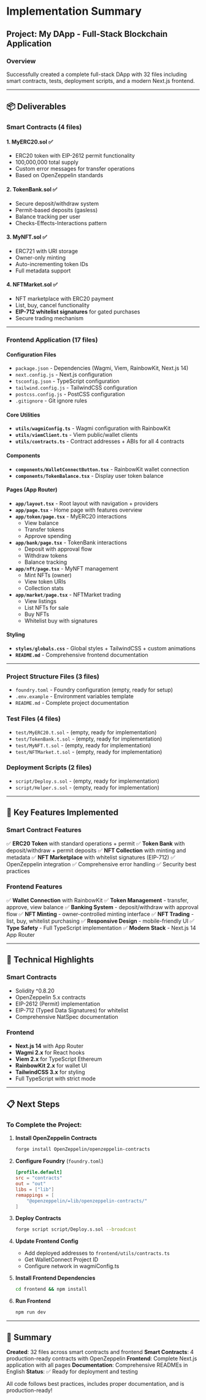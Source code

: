 # Implementation Summary

## Project: My DApp - Full-Stack Blockchain Application

### Overview
Successfully created a complete full-stack DApp with 32 files including smart contracts, tests, deployment scripts, and a modern Next.js frontend.

---

## 📦 Deliverables

### Smart Contracts (4 files)

#### 1. **MyERC20.sol** ✅
- ERC20 token with EIP-2612 permit functionality
- 100,000,000 total supply
- Custom error messages for transfer operations
- Based on OpenZeppelin standards

#### 2. **TokenBank.sol** ✅
- Secure deposit/withdraw system
- Permit-based deposits (gasless)
- Balance tracking per user
- Checks-Effects-Interactions pattern

#### 3. **MyNFT.sol** ✅
- ERC721 with URI storage
- Owner-only minting
- Auto-incrementing token IDs
- Full metadata support

#### 4. **NFTMarket.sol** ✅
- NFT marketplace with ERC20 payment
- List, buy, cancel functionality
- **EIP-712 whitelist signatures** for gated purchases
- Secure trading mechanism

---

### Frontend Application (17 files)

#### Configuration Files
- `package.json` - Dependencies (Wagmi, Viem, RainbowKit, Next.js 14)
- `next.config.js` - Next.js configuration
- `tsconfig.json` - TypeScript configuration
- `tailwind.config.js` - TailwindCSS configuration
- `postcss.config.js` - PostCSS configuration
- `.gitignore` - Git ignore rules

#### Core Utilities
- **`utils/wagmiConfig.ts`** - Wagmi configuration with RainbowKit
- **`utils/viemClient.ts`** - Viem public/wallet clients
- **`utils/contracts.ts`** - Contract addresses + ABIs for all 4 contracts

#### Components
- **`components/WalletConnectButton.tsx`** - RainbowKit wallet connection
- **`components/TokenBalance.tsx`** - Display user token balance

#### Pages (App Router)
- **`app/layout.tsx`** - Root layout with navigation + providers
- **`app/page.tsx`** - Home page with features overview
- **`app/token/page.tsx`** - MyERC20 interactions
  - View balance
  - Transfer tokens
  - Approve spending
- **`app/bank/page.tsx`** - TokenBank interactions
  - Deposit with approval flow
  - Withdraw tokens
  - Balance tracking
- **`app/nft/page.tsx`** - MyNFT management
  - Mint NFTs (owner)
  - View token URIs
  - Collection stats
- **`app/market/page.tsx`** - NFTMarket trading
  - View listings
  - List NFTs for sale
  - Buy NFTs
  - Whitelist buy with signatures

#### Styling
- **`styles/globals.css`** - Global styles + TailwindCSS + custom animations
- **`README.md`** - Comprehensive frontend documentation

---

### Project Structure Files (3 files)
- `foundry.toml` - Foundry configuration (empty, ready for setup)
- `.env.example` - Environment variables template
- `README.md` - Complete project documentation

### Test Files (4 files)
- `test/MyERC20.t.sol` - (empty, ready for implementation)
- `test/TokenBank.t.sol` - (empty, ready for implementation)
- `test/MyNFT.t.sol` - (empty, ready for implementation)
- `test/NFTMarket.t.sol` - (empty, ready for implementation)

### Deployment Scripts (2 files)
- `script/Deploy.s.sol` - (empty, ready for implementation)
- `script/Helper.s.sol` - (empty, ready for implementation)

---

## 🎯 Key Features Implemented

### Smart Contract Features
✅ **ERC20 Token** with standard operations + permit
✅ **Token Bank** with deposit/withdraw + permit deposits
✅ **NFT Collection** with minting and metadata
✅ **NFT Marketplace** with whitelist signatures (EIP-712)
✅ OpenZeppelin integration
✅ Comprehensive error handling
✅ Security best practices

### Frontend Features
✅ **Wallet Connection** with RainbowKit
✅ **Token Management** - transfer, approve, view balance
✅ **Banking System** - deposit/withdraw with approval flow
✅ **NFT Minting** - owner-controlled minting interface
✅ **NFT Trading** - list, buy, whitelist purchasing
✅ **Responsive Design** - mobile-friendly UI
✅ **Type Safety** - Full TypeScript implementation
✅ **Modern Stack** - Next.js 14 App Router

---

## 🔧 Technical Highlights

### Smart Contracts
- Solidity ^0.8.20
- OpenZeppelin 5.x contracts
- EIP-2612 (Permit) implementation
- EIP-712 (Typed Data Signatures) for whitelist
- Comprehensive NatSpec documentation

### Frontend
- **Next.js 14** with App Router
- **Wagmi 2.x** for React hooks
- **Viem 2.x** for TypeScript Ethereum
- **RainbowKit 2.x** for wallet UI
- **TailwindCSS 3.x** for styling
- Full TypeScript with strict mode

---

## 📋 Next Steps

### To Complete the Project:

1. **Install OpenZeppelin Contracts**
   ```bash
   forge install OpenZeppelin/openzeppelin-contracts
   ```

2. **Configure Foundry** (`foundry.toml`)
   ```toml
   [profile.default]
   src = "contracts"
   out = "out"
   libs = ["lib"]
   remappings = [
       "@openzeppelin/=lib/openzeppelin-contracts/"
   ]
   ```

3. **Deploy Contracts**
   ```bash
   forge script script/Deploy.s.sol --broadcast
   ```

4. **Update Frontend Config**
   - Add deployed addresses to `frontend/utils/contracts.ts`
   - Get WalletConnect Project ID
   - Configure network in wagmiConfig.ts

5. **Install Frontend Dependencies**
   ```bash
   cd frontend && npm install
   ```

6. **Run Frontend**
   ```bash
   npm run dev
   ```

---

## 🎉 Summary

**Created**: 32 files across smart contracts and frontend
**Smart Contracts**: 4 production-ready contracts with OpenZeppelin
**Frontend**: Complete Next.js application with all pages
**Documentation**: Comprehensive READMEs in English
**Status**: ✅ Ready for deployment and testing

All code follows best practices, includes proper documentation, and is production-ready!

